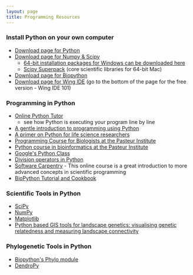 ```yaml
---
layout: page
title: Programming Resources
---
```


### Install Python on your own computer

-   [Download page for Python](http://www.python.org/download/)
-   [Download page for Numpy
    & Scipy](http://new.scipy.org/download.html)
    -   [64-bit installation packages for Windows can be downloaded
        here](http://www.lfd.uci.edu/~gohlke/pythonlibs/)
    -   [Scipy Superpack](http://fonnesbeck.github.com/ScipySuperpack/)
        (core scientific libraries for 64-bit Mac)
-   [Download page for Biopython](http://biopython.org/wiki/Download)
-   [Download page for Wing
    IDE](http://wingide.com/downloads/wingide-101/) (go to the bottom of
    the page for the free version - Wing IDE 101)

### Programming in Python

-   [Online Python Tutor](http://people.csail.mit.edu/pgbovine/python/)
    - see how Python is executing your program line by line 
-   [A gentle introduction to programming using
    Python](http://ocw.mit.edu/courses/electrical-engineering-and-computer-science/6-189-a-gentle-introduction-to-programming-using-python-january-iap-2008/)
-   [A primer on Python for life science
    researchers](http://www.ploscompbiol.org/article/info:doi/10.1371/journal.pcbi.0030199)
-   [Programming Course for Biologists at the Pasteur
    Institute](http://www.pasteur.fr/formation/infobio/python/)
-   [Python course in bioinformatics at the Pasteur
    Institute](http://www.pasteur.fr/recherche/unites/sis/formation/python/index.html) 
-   [Google's Python
    Class](http://code.google.com/edu/languages/google-python-class/)
-   [Division operators in
    Python](http://www.linuxtopia.org/online_books/programming_books/python_programming/python_ch05s06.html)
-   [Software Carpentry](http://software-carpentry.org) - This online
    course is a great introduction to more advanced concepts in
    scientific programming
-   [BioPython Tutorial and
    Cookbook](http://www.biopython.org/DIST/docs/tutorial/Tutorial.html)

[](http://www.pasteur.fr/formation/infobio/python/)

[](http://code.google.com/edu/languages/google-python-class/)

### Scientific Tools in Python

-   [SciPy](http://www.scipy.org/)
-   [NumPy](http://numpy.scipy.org/)
-   [Matplotlib](http://matplotlib.sourceforge.net/)
-   [Python based GIS tools for landscape genetics: visualising genetic
    relatedness and measuring landscape
    connectivity](http://www3.interscience.wiley.com/journal/123579635/abstract?CRETRY=1&SRETRY=0)

### Phylogenetic Tools in Python

-   [Biopython's Phylo module](http://www.biopython.org/wiki/Phylo)
-   [DendroPy](http://packages.python.org/DendroPy/index.html)

